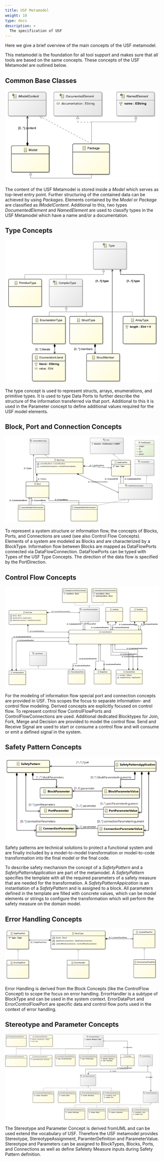 ```yaml
---
title: USF Metamodel
weight: 10
type: docs
description: >
  The specification of USF
---
```


Here we give a brief overview of the main concepts of the USF metamodel.

This metamodel is the foundation for all tool support and makes sure that all tools are based on the same concepts. These concepts of the USF Metamodel are outlined below.

## Common Base Classes

![Common Base Classes](common_base_classes.png "Common Base Classes")

The content of the USF Metamodel is stored inside a *Model* which serves as top-level entry point. Further structuring of the contained data can be achieved by using *Packages*. Elements contained by the *Model* or *Package* are classified as *IModelContent*.
Additional to this, two types *DocumentedElement* and *NamedElement* are used to classify types in the USF Metamodel which have a name and/or a documentation.

## Type Concepts

![Type Concepts](common_type_concept.png "Type Concepts")

The type concept is used to represent structs, arrays, enumerations, and primitive types. It is used to type Data Ports to further describe the structure of the information transferred via that port. Additional to this it is used in the Parameter concept to define additional values required for the USF model elements.

## Block, Port and Connection Concepts

![Block, Port and Connection Concepts](block_port_connection_concept.png "Block, Port and Connection Concepts")

To represent a system structure or information flow, the concepts of Blocks, Ports, and Connections are used (see also Control Flow Concepts).
Elements of a system are modeled as Blocks and are characterized by a BlockType. Information flow between Blocks are mapped as DataFlowPorts connected via DataFlowConnection. DataFlowPorts can be typed with Types of the USF Type Concepts. The direction of the data flow is specified by the PortDirection.

## Control Flow Concepts

![Control Flow Concepts](control_flow_concept.png "Control Flow Concepts")

For the modeling of information flow special port and connection concepts are provided in USF. This scopes the focus to separate information- and control flow modeling.
Derived concepts are explicitly focused on control flow. To represent control flow ControlFlowPorts and ControlFlowConnections are used. Additional dedicated Blocktypes for Join, Fork, Merge and Decision are provided to model the control flow. Send and Receive Signal are used to start or consume a control flow and will consume or emit a defined signal in the system.

## Safety Pattern Concepts

![Safety Pattern Concepts](safety_pattern_concept.png "Safety Mechanism Concepts")

Safety patterns are technical solutions to protect a functional system and are finally included by a model-to-model transformation or model-to-code transformation into the final model or the final code.

To describe safety mechanism the concept of a *SafetyPattern* and a *SafetyPatternApplication* are part of the metamodel. A *SafetyPattern* specifies the template with all the required parameters of a safety measure that are needed for the transformation. 
A *SafetyPatternAppication* is an instantiation of a *SafetyPattern* and is assigned to a block. All parameters defined in the template are filled with concrete values, which can be model elements or strings to configure the transformation which will perform the safety measure on the domain model.


## Error Handling Concepts

![Error Handling Concepts](error_handling_concept.png "Error Handling Concepts")

Error Handling is derived from the Block Concepts (like the ControlFlow Concept) to scope the focus on error handling. ErrorHandler is a subtype of BlockType and can be used in the system context. ErrorDataPort and ErrorControlFlowPort are specific data and control flow ports used in the context of error handling.

## Stereotype and Parameter Concepts

![Stereotype and Parameter Concepts](parameter_stereotype_concept.png "Stereotype and Parameter Concepts")

The Stereotype and Parameter Concept is derived fromUML and can be used extend the vocabulary of USF. Therefore the USF metamodel provides Stereotype, StereotypeAssignment, ParamterDefinition and ParameterValue. Stereotype and Parameters can be assigned to BlockTypes, Blocks, Ports, and Connections as well as define Safetety Measure inputs during Safety Pattern definition.
